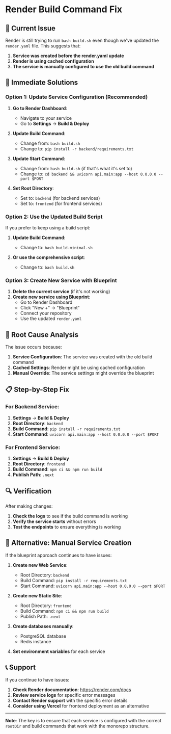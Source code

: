 # Render Build Command Fix

## 🚨 Current Issue

Render is still trying to run `bash build.sh` even though we've updated the `render.yaml` file. This suggests that:

1. **Service was created before the render.yaml update**
2. **Render is using cached configuration**
3. **The service is manually configured to use the old build command**

## 🔧 Immediate Solutions

### Option 1: Update Service Configuration (Recommended)

1. **Go to Render Dashboard**:
   - Navigate to your service
   - Go to **Settings** → **Build & Deploy**

2. **Update Build Command**:
   - Change from: `bash build.sh`
   - Change to: `pip install -r backend/requirements.txt`

3. **Update Start Command**:
   - Change from: `bash build.sh` (if that's what it's set to)
   - Change to: `cd backend && uvicorn api.main:app --host 0.0.0.0 --port $PORT`

4. **Set Root Directory**:
   - Set to: `backend` (for backend services)
   - Set to: `frontend` (for frontend services)

### Option 2: Use the Updated Build Script

If you prefer to keep using a build script:

1. **Update Build Command**:
   - Change to: `bash build-minimal.sh`

2. **Or use the comprehensive script**:
   - Change to: `bash build.sh`

### Option 3: Create New Service with Blueprint

1. **Delete the current service** (if it's not working)
2. **Create new service using Blueprint**:
   - Go to Render Dashboard
   - Click "New +" → "Blueprint"
   - Connect your repository
   - Use the updated `render.yaml`

## 🎯 Root Cause Analysis

The issue occurs because:

1. **Service Configuration**: The service was created with the old build command
2. **Cached Settings**: Render might be using cached configuration
3. **Manual Override**: The service settings might override the blueprint

## 📋 Step-by-Step Fix

### For Backend Service:

1. **Settings** → **Build & Deploy**
2. **Root Directory**: `backend`
3. **Build Command**: `pip install -r requirements.txt`
4. **Start Command**: `uvicorn api.main:app --host 0.0.0.0 --port $PORT`

### For Frontend Service:

1. **Settings** → **Build & Deploy**
2. **Root Directory**: `frontend`
3. **Build Command**: `npm ci && npm run build`
4. **Publish Path**: `.next`

## 🔍 Verification

After making changes:

1. **Check the logs** to see if the build command is working
2. **Verify the service starts** without errors
3. **Test the endpoints** to ensure everything is working

## 🚀 Alternative: Manual Service Creation

If the blueprint approach continues to have issues:

1. **Create new Web Service**:
   - Root Directory: `backend`
   - Build Command: `pip install -r requirements.txt`
   - Start Command: `uvicorn api.main:app --host 0.0.0.0 --port $PORT`

2. **Create new Static Site**:
   - Root Directory: `frontend`
   - Build Command: `npm ci && npm run build`
   - Publish Path: `.next`

3. **Create databases manually**:
   - PostgreSQL database
   - Redis instance

4. **Set environment variables** for each service

## 📞 Support

If you continue to have issues:

1. **Check Render documentation**: https://render.com/docs
2. **Review service logs** for specific error messages
3. **Contact Render support** with the specific error details
4. **Consider using Vercel** for frontend deployment as an alternative

---

**Note**: The key is to ensure that each service is configured with the correct `rootDir` and build commands that work with the monorepo structure. 